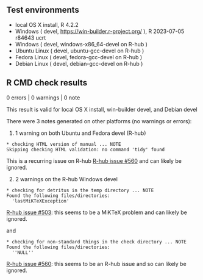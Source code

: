 ## Test environments

* local OS X install, R 4.2.2
* Windows ( devel, <https://win-builder.r-project.org/> ), R 2023-07-05 r84643 ucrt
* Windows ( devel, windows-x86_64-devel on R-hub )
* Ubuntu Linux ( devel, ubuntu-gcc-devel on R-hub )
* Fedora Linux ( devel, fedora-gcc-devel on R-hub )
* Debian Linux ( devel, debian-gcc-devel on R-hub )


## R CMD check results

0 errors | 0 warnings | 0 note

This result is valid for local OS X install, win-builder devel, and Debian devel

There were 3 notes generated on other platforms (no warnings or errors):

1. 1 warning on both Ubuntu and Fedora devel (R-hub)

```
* checking HTML version of manual ... NOTE
Skipping checking HTML validation: no command 'tidy' found
```

This is a recurring issue on R-hub [R-hub issue #560](https://github.com/r-hub/rhub/issues/548) and can likely be ignored.

2. 2 warnings on the R-hub Windows devel

```
* checking for detritus in the temp directory ... NOTE
Found the following files/directories:
  'lastMiKTeXException'
```

[R-hub issue #503](https://github.com/r-hub/rhub/issues/503): this seems to be a MiKTeX problem and can likely be ignored.

and

```
* checking for non-standard things in the check directory ... NOTE
Found the following files/directories:
  ''NULL''
```

[R-hub issue #560](https://github.com/r-hub/rhub/issues/560): this seems to be an R-hub issue and so can likely be ignored.